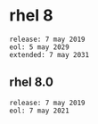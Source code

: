 # rhel 8

    release: 7 may 2019
    eol: 5 may 2029
    extended: 7 may 2031

## rhel 8.0

    release: 7 may 2019
    eol: 7 may 2021
